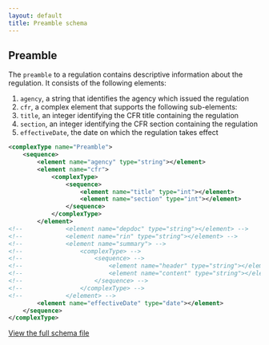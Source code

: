 ```yaml
---
layout: default
title: Preamble schema
---
```


## Preamble

The `preamble` to a regulation contains descriptive information about the regulation. It consists of the following elements:

1. `agency`, a string that identifies the agency which issued the regulation
2. `cfr`, a complex element that supports the following sub-elements:
  1. `title`, an integer identifying the CFR title containing the regulation
  2. `section`, an integer identifying the CFR section containing the regulation
3. `effectiveDate`, the date on which the regulation takes effect

```xml
<complexType name="Preamble">
	<sequence>
		<element name="agency" type="string"></element>
		<element name="cfr">
			<complexType>
				<sequence>
					<element name="title" type="int"></element>
					<element name="section" type="int"></element>
				</sequence>
			</complexType>
		</element>
<!-- 			<element name="depdoc" type="string"></element> -->
<!-- 			<element name="rin" type="string"></element> -->
<!-- 			<element name="summary"> -->
<!-- 				<complexType> -->
<!-- 					<sequence> -->
<!-- 						<element name="header" type="string"></element> -->
<!-- 						<element name="content" type="string"></element> -->
<!-- 					</sequence> -->
<!-- 				</complexType> -->
<!-- 			</element> -->
		<element name="effectiveDate" type="date"></element>
	</sequence>
</complexType>
```

[View the full schema file](https://github.com/cfpb/regulations-schema/blob/master/src/preamble.xsd)
